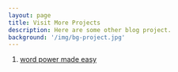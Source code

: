```yaml
---
layout: page
title: Visit More Projects
description: Here are some other blog project.
background: '/img/bg-project.jpg'
---
```


1. [word power made easy](https://pankaj2505.github.io/WordPowerMadeEasy/)